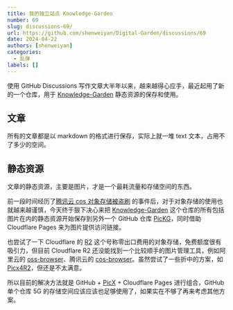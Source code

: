 ```yaml
---
title: 我的独立站点 Knowledge-Garden
number: 69
slug: discussions-69/
url: https://github.com/shenweiyan/Digital-Garden/discussions/69
date: 2024-04-22
authors: [shenweiyan]
categories: 
  - 乱弹
labels: []
---
```


使用 GitHub Discussions 写作文章大半年以来，越来越得心应手，最近起用了新的一个仓库，用于 [Knowledge-Garden](https://github.com/shenweiyan/Knowledge-Garden/discussions) 静态资源的保存和使用。

<!-- more -->

## 文章

所有的文章都是以 markdown 的格式进行保存，实际上就一堆 text 文本，占用不了多少的空间。

## 静态资源

文章的静态资源，主要是图片，才是一个最耗流量和存储空间的东西。

前一段时间经历了[腾讯云 cos 对象存储被盗刷](https://github.com/shenweiyan/Knowledge-Garden/discussions/63) 的事件后，对于对象存储的使用也就越来越谨慎，今天终于狠下决心来把 [Knowledge-Garden](https://github.com/shenweiyan/Knowledge-Garden/discussions) 这个仓库的所有包括图片在内的静态资源开始保存到另外一个 GitHub 仓库 [PicKG](https://github.com/shenweiyan/PicKG)，同时借助 Cloudflare Pages 来为图片提供访问链接。

也尝试了一下 Cloudflare 的 [R2](https://www.cloudflare.com/zh-cn/developer-platform/r2/) 这个号称零出口费用的对象存储，免费额度很有吸引力，但目前 Cloudflare R2 还没能找到一个比较顺手的图片管理工具，例如阿里云的 [oss-browser](https://github.com/aliyun/oss-browser)、腾讯云的 [cos-browser](https://cosbrowser.cloud.tencent.com/)。虽然尝试了一些折中的方案，如 [Picx4R2](https://github.com/shenweiyan/Picx4R2)，但还是不太满意。

所以目前的解决方法就是 GitHub + [PicX](https://github.com/shenweiyan/Knowledge-Garden/discussions/68) + Cloudflare Pages 进行组合，GitHub 单个仓库 5G 的存储空间应该应该也足够使用了，如果实在不够了再来考虑其他方案。

<script src="https://giscus.app/client.js"
	data-repo="shenweiyan/Digital-Garden"
	data-repo-id="R_kgDOKgxWlg"
	data-mapping="number"
	data-term="69"
	data-reactions-enabled="1"
	data-emit-metadata="0"
	data-input-position="bottom"
	data-theme="light"
	data-lang="zh-CN"
	crossorigin="anonymous"
	async>
</script>
